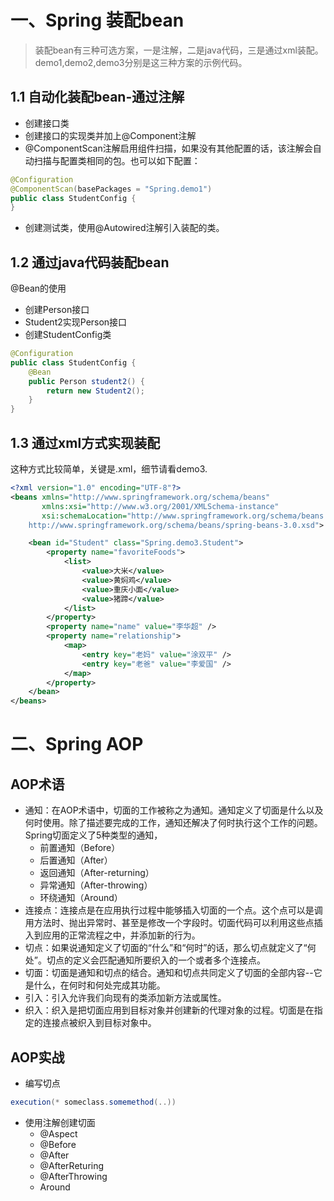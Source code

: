 # 一、Spring 装配bean
> 装配bean有三种可选方案，一是注解，二是java代码，三是通过xml装配。demo1,demo2,demo3分别是这三种方案的示例代码。

## 1.1 自动化装配bean-通过注解
* 创建接口类
* 创建接口的实现类并加上@Component注解
* @ComponentScan注解启用组件扫描，如果没有其他配置的话，该注解会自动扫描与配置类相同的包。也可以如下配置：
```java
@Configuration
@ComponentScan(basePackages = "Spring.demo1")
public class StudentConfig {
}
```
* 创建测试类，使用@Autowired注解引入装配的类。

## 1.2 通过java代码装配bean
@Bean的使用
* 创建Person接口
* Student2实现Person接口
* 创建StudentConfig类
```java
@Configuration
public class StudentConfig {
    @Bean
    public Person student2() {
        return new Student2();
    }
}
```
## 1.3 通过xml方式实现装配
这种方式比较简单，关键是.xml，细节请看demo3.
```xml
<?xml version="1.0" encoding="UTF-8"?>
<beans xmlns="http://www.springframework.org/schema/beans"
       xmlns:xsi="http://www.w3.org/2001/XMLSchema-instance"
       xsi:schemaLocation="http://www.springframework.org/schema/beans
    http://www.springframework.org/schema/beans/spring-beans-3.0.xsd">

    <bean id="Student" class="Spring.demo3.Student">
        <property name="favoriteFoods">
            <list>
                <value>大米</value>
                <value>黄焖鸡</value>
                <value>重庆小面</value>
                <value>猪蹄</value>
            </list>
        </property>
        <property name="name" value="李华超" />
        <property name="relationship">
            <map>
                <entry key="老妈" value="涂双平" />
                <entry key="老爸" value="李爱国" />
            </map>
        </property>
    </bean>
</beans>
```

# 二、Spring AOP
## AOP术语
* 通知：在AOP术语中，切面的工作被称之为通知。通知定义了切面是什么以及何时使用。除了描述要完成的工作，通知还解决了何时执行这个工作的问题。<br>
  Spring切面定义了5种类型的通知，
  * 前置通知（Before）
  * 后置通知（After）
  * 返回通知（After-returning）
  * 异常通知（After-throwing）
  * 环绕通知（Around）
 * 连接点：连接点是在应用执行过程中能够插入切面的一个点。这个点可以是调用方法时、抛出异常时、甚至是修改一个字段时。切面代码可以利用这些点插入到应用的正常流程之中，并添加新的行为。
 * 切点：如果说通知定义了切面的“什么”和“何时”的话，那么切点就定义了“何处”。切点的定义会匹配通知所要织入的一个或者多个连接点。
 * 切面：切面是通知和切点的结合。通知和切点共同定义了切面的全部内容--它是什么，在何时和何处完成其功能。
 * 引入：引入允许我们向现有的类添加新方法或属性。
 * 织入：织入是把切面应用到目标对象并创建新的代理对象的过程。切面是在指定的连接点被织入到目标对象中。
 
## AOP实战
* 编写切点
```java
execution(* someclass.somemethod(..))
```
* 使用注解创建切面
    * @Aspect
    * @Before
    * @After
    * @AfterReturing
    * @AfterThrowing
    * Around
 